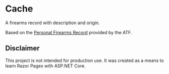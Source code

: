 # Cache

A firearms record with description and origin.

Based on the [Personal Firearms Record](https://www.atf.gov/firearms/docs/guide/personal-firearms-record-atf-p-33128/download) provided by the ATF.

## Disclaimer

This project is not intended for production use. It was created as a means to learn Razor Pages with ASP.NET Core.
